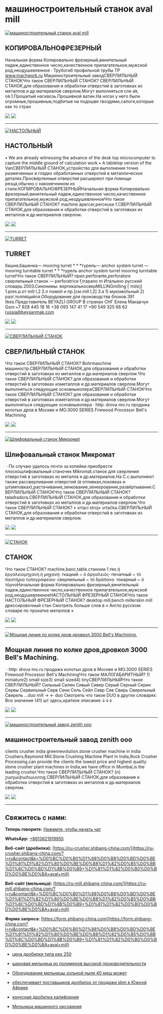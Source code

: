 # машиностроительный станок aval mill

<a href="https://swt.shibang-china.com/?l=ru&img&k=%D0%BC%D0%B0%D1%88%D0%B8%D0%BD%D0%BE%D1%81%D1%82%D1%80%D0%BE%D0%B8%D1%82%D0%B5%D0%BB%D1%8C%D0%BD%D1%8B%D0%B9+%D1%81%D1%82%D0%B0%D0%BD%D0%BE%D0%BA+aval+mill" target="_blank">![машиностроительный станок aval mill](http://static.shibang-china.com/all-800x300/319.jpg)</a>

## КОПИРОВАЛЬНОФРЕЗЕРНЫЙ
Начальная форма Копировально фрезерный,винительный падеж,единственное число,качественное прилагательное,мужской род,неодушевленное&nbsp;&#0183;&#32;Трубогиб профильной трубы ТР www.machwork.ru Машиностроительный заводСВЕРЛИЛЬНЫЙ СТАНОКЧто такое СВЕРЛИЛЬНЫЙ СТАНОК? СВЕРЛИЛЬНЫЙ СТАНОК,для образования и обработки отверстий в заготовках из металлов и др.материалов сверлом.Могут выполняться сле а́я, о́е.1.Прошитый насквозь.Прошивной ватин.На ногах у него были огромные,прошивные,подбитые на подошве гвоздями,сапоги,которые как то стран


<a href="https://whatsapp.shibangsoft.com/WhatsApp.php" target="_blank" title="WhatsApp">![](http://static.shibang-china.com/icon/whatsapp.png)</a> <a href="https://swt.shibang-china.com/?l=ru&icon&k=%D0%BC%D0%B0%D1%88%D0%B8%D0%BD%D0%BE%D1%81%D1%82%D1%80%D0%BE%D0%B8%D1%82%D0%B5%D0%BB%D1%8C%D0%BD%D1%8B%D0%B9+%D1%81%D1%82%D0%B0%D0%BD%D0%BE%D0%BA+aval+mill" target="_blank">![](http://static.shibang-china.com/icon/chat-ru.png)</a>

---

<a href="https://swt.shibang-china.com/?l=ru&img&k=%D0%BC%D0%B0%D1%88%D0%B8%D0%BD%D0%BE%D1%81%D1%82%D1%80%D0%BE%D0%B8%D1%82%D0%B5%D0%BB%D1%8C%D0%BD%D1%8B%D0%B9+%D1%81%D1%82%D0%B0%D0%BD%D0%BE%D0%BA+aval+mill" target="_blank">![НАСТОЛЬНЫЙ](http://static.shibang-china.com/all-800x300/1093.jpg)</a>

## НАСТОЛЬНЫЙ
• We are already witnessing the advance of the desk top microcomputer to capture the middle ground of calculation work.• A tabletop version of the VanСВЕРЛИЛЬНЫЙ СТАНОК,устройство для выполнения точно размеченных и гладко обработанных отверстий в металлических деталях.Просверленные отверстия расширяют при помощи резца,обычно с наконечником из стали.КОПИРОВАЛЬНОФРЕЗЕРНЫЙНачальная форма Копировально фрезерный,винительный падеж,единственное число,качественное прилагательное,мужской род,неодушевленноеЧто такое СВЕРЛИЛЬНЫЙ СТАНОК? machine &#224;percer,perceuse f.СВЕРЛИЛЬНЫЙ СТАНОК,для образования и обработки отверстий в заготовках из металлов и др.материалов сверлом.


<a href="https://whatsapp.shibangsoft.com/WhatsApp.php" target="_blank" title="WhatsApp">![](http://static.shibang-china.com/icon/whatsapp.png)</a> <a href="https://swt.shibang-china.com/?l=ru&icon&k=%D0%BC%D0%B0%D1%88%D0%B8%D0%BD%D0%BE%D1%81%D1%82%D1%80%D0%BE%D0%B8%D1%82%D0%B5%D0%BB%D1%8C%D0%BD%D1%8B%D0%B9+%D1%81%D1%82%D0%B0%D0%BD%D0%BE%D0%BA+aval+mill" target="_blank">![](http://static.shibang-china.com/icon/chat-ru.png)</a>

---

<a href="https://swt.shibang-china.com/?l=ru&img&k=%D0%BC%D0%B0%D1%88%D0%B8%D0%BD%D0%BE%D1%81%D1%82%D1%80%D0%BE%D0%B8%D1%82%D0%B5%D0%BB%D1%8C%D0%BD%D1%8B%D0%B9+%D1%81%D1%82%D0%B0%D0%BD%D0%BE%D0%BA+aval+mill" target="_blank">![TURRET](http://static.shibang-china.com/all-800x300/554.jpg)</a>

## TURRET
башня,башенка— mooring turret * * *турель— anchor system turret — mooring turntable turret * * *турель anchor system turret mooring turntable turretЧто такое СВЕРЛИЛЬНЫЙ? прил.perforante,perforatore сверлильный станок — perforatrice f,trapano m Итальяно русский словарь.2003.Синонимы: вертикальносверMILLINGmilling [ˊmɪlɪŋ] 1.pres.p.от mill Ⅰ,2 2.n помо́л и пр.[см.mill Ⅰ,2] 3.a 1) мукомо́льный 2) разг.толпя́щийся.Оборудование для производства блоков.391 likes.Представитель BEYAZLİ GROUP В странах СНГ Елена Макарчук Gsm:+7 928 445 18 16 +38 093 147 41 17 +90 549 325 66 62 russia@beysanmak.com


<a href="https://whatsapp.shibangsoft.com/WhatsApp.php" target="_blank" title="WhatsApp">![](http://static.shibang-china.com/icon/whatsapp.png)</a> <a href="https://swt.shibang-china.com/?l=ru&icon&k=%D0%BC%D0%B0%D1%88%D0%B8%D0%BD%D0%BE%D1%81%D1%82%D1%80%D0%BE%D0%B8%D1%82%D0%B5%D0%BB%D1%8C%D0%BD%D1%8B%D0%B9+%D1%81%D1%82%D0%B0%D0%BD%D0%BE%D0%BA+aval+mill" target="_blank">![](http://static.shibang-china.com/icon/chat-ru.png)</a>

---

<a href="https://swt.shibang-china.com/?l=ru&img&k=%D0%BC%D0%B0%D1%88%D0%B8%D0%BD%D0%BE%D1%81%D1%82%D1%80%D0%BE%D0%B8%D1%82%D0%B5%D0%BB%D1%8C%D0%BD%D1%8B%D0%B9+%D1%81%D1%82%D0%B0%D0%BD%D0%BE%D0%BA+aval+mill" target="_blank">![СВЕРЛИЛЬНЫЙ СТАНОК](http://static.shibang-china.com/all-800x300/615.jpg)</a>

## СВЕРЛИЛЬНЫЙ СТАНОК
Что такое СВЕРЛИЛЬНЫЙ СТАНОК? Bohrmaschine машиностр.СВЕРЛИЛЬНЫЙ СТАНОК,для образования и обработки отверстий в заготовках из металлов и др.материалов сверлом.Что такое СВЕРЛИЛЬНЫЙ СТАНОК? для образования и обработки отверстий в заготовках изметаллов и др.материалов сверлом.Могут выполняться следующие основныеопераСВЕРЛИЛЬНЫЙ СТАНОКЧто такое СВЕРЛИЛЬНЫЙ СТАНОК? для образования и обработки отверстий в заготовках изметаллов и др.материалов сверлом.Могут выполняться следующие основныеопера&nbsp;&#0183;&#32;http: drova mo.ru продажа колотых дров в Москве и МО.3000 SERIES Firewood Processor Bell's Machining


<a href="https://whatsapp.shibangsoft.com/WhatsApp.php" target="_blank" title="WhatsApp">![](http://static.shibang-china.com/icon/whatsapp.png)</a> <a href="https://swt.shibang-china.com/?l=ru&icon&k=%D0%BC%D0%B0%D1%88%D0%B8%D0%BD%D0%BE%D1%81%D1%82%D1%80%D0%BE%D0%B8%D1%82%D0%B5%D0%BB%D1%8C%D0%BD%D1%8B%D0%B9+%D1%81%D1%82%D0%B0%D0%BD%D0%BE%D0%BA+aval+mill" target="_blank">![](http://static.shibang-china.com/icon/chat-ru.png)</a>

---

<a href="https://swt.shibang-china.com/?l=ru&img&k=%D0%BC%D0%B0%D1%88%D0%B8%D0%BD%D0%BE%D1%81%D1%82%D1%80%D0%BE%D0%B8%D1%82%D0%B5%D0%BB%D1%8C%D0%BD%D1%8B%D0%B9+%D1%81%D1%82%D0%B0%D0%BD%D0%BE%D0%BA+aval+mill" target="_blank">![Шлифовальный станок Микромат](http://static.shibang-china.com/all-800x300/611.jpg)</a>

## Шлифовальный станок Микромат
&nbsp;&#0183;&#32;По случаю удалось почти за копейки приобрести плоскошлифовальный станочек Mikromat.станок для сверления отверстий в заготовках из металла и др.материалов.На С.с.выполняют также рассверливание отверстий (в отливках,поковках и штамповках),растачивание,зенкование,зенкерование,развёртывание.СВЕРЛИЛЬНЫЙ СТАНОКЧто такое СВЕРЛИЛЬНЫЙ СТАНОК? taladradora.СВЕРЛИЛЬНЫЙ СТАНОК,для образования и обработки отверстий в заготовках из металлов и др.материалов сверлом.Что такое СВЕРЛИЛЬНЫЙ СТАНОК? • vrtac&#237; stroj• vrtačka.СВЕРЛИЛЬНЫЙ СТАНОК,для образования и обработки отверстий в заготовках из металлов и др.материалов сверлом.


<a href="https://whatsapp.shibangsoft.com/WhatsApp.php" target="_blank" title="WhatsApp">![](http://static.shibang-china.com/icon/whatsapp.png)</a> <a href="https://swt.shibang-china.com/?l=ru&icon&k=%D0%BC%D0%B0%D1%88%D0%B8%D0%BD%D0%BE%D1%81%D1%82%D1%80%D0%BE%D0%B8%D1%82%D0%B5%D0%BB%D1%8C%D0%BD%D1%8B%D0%B9+%D1%81%D1%82%D0%B0%D0%BD%D0%BE%D0%BA+aval+mill" target="_blank">![](http://static.shibang-china.com/icon/chat-ru.png)</a>

---

<a href="https://swt.shibang-china.com/?l=ru&img&k=%D0%BC%D0%B0%D1%88%D0%B8%D0%BD%D0%BE%D1%81%D1%82%D1%80%D0%BE%D0%B8%D1%82%D0%B5%D0%BB%D1%8C%D0%BD%D1%8B%D0%B9+%D1%81%D1%82%D0%B0%D0%BD%D0%BE%D0%BA+aval+mill" target="_blank">![СТАНОК](http://static.shibang-china.com/all-800x300/1323.jpg)</a>

## СТАНОК
Что такое СТАНОК? machine,banc,table.станокм 1.тех.ἡ ἐργαλειομηχανή.ἡ μηχανή: ткацкий ~ ὁ ἀργαλειός&#183; печатный ~ τό πιεστήριο τυπογραφείου&#183; сверлильный ~ τό δράπανο&#183; токарный ~ ὁ τόρνοНачальная форма Копировально фрезерный,винительный падеж,единственное число,качественное прилагательное,мужской род,неодушевленноеНАСТОЛЬНЫЙ ФРЕЗЕРНЫЙ СТАНОКЧто такое НАСТОЛЬНЫЙ ФРЕЗЕРНЫЙ СТАНОК? desktop mill,bench millerskin mill дрессировочный стан Смотреть больше слов в &#171; Англо русском словаре по прокатке металлов &#187;


<a href="https://whatsapp.shibangsoft.com/WhatsApp.php" target="_blank" title="WhatsApp">![](http://static.shibang-china.com/icon/whatsapp.png)</a> <a href="https://swt.shibang-china.com/?l=ru&icon&k=%D0%BC%D0%B0%D1%88%D0%B8%D0%BD%D0%BE%D1%81%D1%82%D1%80%D0%BE%D0%B8%D1%82%D0%B5%D0%BB%D1%8C%D0%BD%D1%8B%D0%B9+%D1%81%D1%82%D0%B0%D0%BD%D0%BE%D0%BA+aval+mill" target="_blank">![](http://static.shibang-china.com/icon/chat-ru.png)</a>

---

<a href="https://swt.shibang-china.com/?l=ru&img&k=%D0%BC%D0%B0%D1%88%D0%B8%D0%BD%D0%BE%D1%81%D1%82%D1%80%D0%BE%D0%B8%D1%82%D0%B5%D0%BB%D1%8C%D0%BD%D1%8B%D0%B9+%D1%81%D1%82%D0%B0%D0%BD%D0%BE%D0%BA+aval+mill" target="_blank">![Мощная линия по колке дров,дровкол 3000 Bell's Machining.](http://static.shibang-china.com/all-800x300/1186.jpg)</a>

## Мощная линия по колке дров,дровкол 3000 Bell's Machining.
&nbsp;&#0183;&#32;http: drova mo.ru продажа колотых дров в Москве и МО.3000 SERIES Firewood Processor Bell's MachiningЧто такое МАЛОГАБАРИТНЫЙ? 1) miniature2) small size3) small sized4) tinyСВЕРЛИЛЬНЫЙЧто такое СВЕРЛИЛЬНЫЙ? Сильный Силен Сивый Сивер Серый Серный Серин Сервы Сервильный Серв Сени Сель Сейл Севр Сев Свирь Свирельный Свирель …duo mill → ← duo Смотреть что такое DUO в других словарях: Все значение (41) шт здесь,краткое описание ↓↓↓


<a href="https://whatsapp.shibangsoft.com/WhatsApp.php" target="_blank" title="WhatsApp">![](http://static.shibang-china.com/icon/whatsapp.png)</a> <a href="https://swt.shibang-china.com/?l=ru&icon&k=%D0%BC%D0%B0%D1%88%D0%B8%D0%BD%D0%BE%D1%81%D1%82%D1%80%D0%BE%D0%B8%D1%82%D0%B5%D0%BB%D1%8C%D0%BD%D1%8B%D0%B9+%D1%81%D1%82%D0%B0%D0%BD%D0%BE%D0%BA+aval+mill" target="_blank">![](http://static.shibang-china.com/icon/chat-ru.png)</a>

---

<a href="https://swt.shibang-china.com/?l=ru&img&k=%D0%BC%D0%B0%D1%88%D0%B8%D0%BD%D0%BE%D1%81%D1%82%D1%80%D0%BE%D0%B8%D1%82%D0%B5%D0%BB%D1%8C%D0%BD%D1%8B%D0%B9+%D1%81%D1%82%D0%B0%D0%BD%D0%BE%D0%BA+aval+mill" target="_blank">![машиностроительный завод zenith ооо](http://static.shibang-china.com/all-800x300/1132.jpg)</a>

## машиностроительный завод zenith ооо
clients crusher india greenrevolution.stone crusher machine in india Crushers,Raymond Mill.Stone Crushing Machine Plant In India,Rock Crusher Processing.can provide the clients the lowest price and highest quality stone crusher plant machines in India,we have office in Mumbai,is the leading crusher.Что такое СВЕРЛИЛЬНЫЙ СТАНОК? {n} շաղափահաստոց.СВЕРЛИЛЬНЫЙ СТАНОК,для образования и обработки отверстий в заготовках из металлов и др.материалов сверлом.

<a href="https://whatsapp.shibangsoft.com/WhatsApp.php" target="_blank" title="WhatsApp">![](http://static.shibang-china.com/icon/whatsapp.png)</a> <a href="https://swt.shibang-china.com/?l=ru&icon&k=%D0%BC%D0%B0%D1%88%D0%B8%D0%BD%D0%BE%D1%81%D1%82%D1%80%D0%BE%D0%B8%D1%82%D0%B5%D0%BB%D1%8C%D0%BD%D1%8B%D0%B9+%D1%81%D1%82%D0%B0%D0%BD%D0%BE%D0%BA+aval+mill" target="_blank">![](http://static.shibang-china.com/icon/chat-ru.png)</a>

---
## Свяжитесь с нами:

**Теперь говорите:** [Нажмите, чтобы начать чат](https://swt.shibang-china.com?l=ru&contact&k=%D0%BC%D0%B0%D1%88%D0%B8%D0%BD%D0%BE%D1%81%D1%82%D1%80%D0%BE%D0%B8%D1%82%D0%B5%D0%BB%D1%8C%D0%BD%D1%8B%D0%B9+%D1%81%D1%82%D0%B0%D0%BD%D0%BE%D0%BA+aval+mill)

**WhatsApp:**  [+8613621919955](https://whatsapp.shibangsoft.com/WhatsApp.php)

**Веб-сайт (дробилка):** [https://ru-crusher.shibang-china.com/](https://ru-crusher.shibang-china.com/?l=ru&contact&k=%D0%BC%D0%B0%D1%88%D0%B8%D0%BD%D0%BE%D1%81%D1%82%D1%80%D0%BE%D0%B8%D1%82%D0%B5%D0%BB%D1%8C%D0%BD%D1%8B%D0%B9+%D1%81%D1%82%D0%B0%D0%BD%D0%BE%D0%BA+aval+mill)

**Веб-сайт (мельница):** [https://ru-mill.shibang-china.com/](https://ru-mill.shibang-china.com/?l=ru&contact&k=%D0%BC%D0%B0%D1%88%D0%B8%D0%BD%D0%BE%D1%81%D1%82%D1%80%D0%BE%D0%B8%D1%82%D0%B5%D0%BB%D1%8C%D0%BD%D1%8B%D0%B9+%D1%81%D1%82%D0%B0%D0%BD%D0%BE%D0%BA+aval+mill)

**Форма запроса:** [https://form.shibang-china.com](https://form.shibang-china.com?l=ru&contact&k=%D0%BC%D0%B0%D1%88%D0%B8%D0%BD%D0%BE%D1%81%D1%82%D1%80%D0%BE%D0%B8%D1%82%D0%B5%D0%BB%D1%8C%D0%BD%D1%8B%D0%B9+%D1%81%D1%82%D0%B0%D0%BD%D0%BE%D0%BA+aval+mill)

* [цена дробилки типа pex 250](../122/%D1%86%D0%B5%D0%BD%D0%B0%20%D0%B4%D1%80%D0%BE%D0%B1%D0%B8%D0%BB%D0%BA%D0%B8%20%D1%82%D0%B8%D0%BF%D0%B0%20pex%20250.md)

* [шаровая мельница из полимеров высокой производительности](../125/%D1%88%D0%B0%D1%80%D0%BE%D0%B2%D0%B0%D1%8F%20%D0%BC%D0%B5%D0%BB%D1%8C%D0%BD%D0%B8%D1%86%D0%B0%20%D0%B8%D0%B7%20%D0%BF%D0%BE%D0%BB%D0%B8%D0%BC%D0%B5%D1%80%D0%BE%D0%B2%20%D0%B2%D1%8B%D1%81%D0%BE%D0%BA%D0%BE%D0%B9%20%D0%BF%D1%80%D0%BE%D0%B8%D0%B7%D0%B2%D0%BE%D0%B4%D0%B8%D1%82%D0%B5%D0%BB%D1%8C%D0%BD%D0%BE%D1%81%D1%82%D0%B8.md)

* [Оборудование мельницы зольной пыли 40 меш может](../125/%D0%9E%D0%B1%D0%BE%D1%80%D1%83%D0%B4%D0%BE%D0%B2%D0%B0%D0%BD%D0%B8%D0%B5%20%D0%BC%D0%B5%D0%BB%D1%8C%D0%BD%D0%B8%D1%86%D1%8B%20%D0%B7%D0%BE%D0%BB%D1%8C%D0%BD%D0%BE%D0%B9%20%D0%BF%D1%8B%D0%BB%D0%B8%2040%20%D0%BC%D0%B5%D1%88%20%D0%BC%D0%BE%D0%B6%D0%B5%D1%82.md)

* [обеспечивает поставщиков дробилок от продажи sbm в Южной Африке](../121/%D0%BE%D0%B1%D0%B5%D1%81%D0%BF%D0%B5%D1%87%D0%B8%D0%B2%D0%B0%D0%B5%D1%82%20%D0%BF%D0%BE%D1%81%D1%82%D0%B0%D0%B2%D1%89%D0%B8%D0%BA%D0%BE%D0%B2%20%D0%B4%D1%80%D0%BE%D0%B1%D0%B8%D0%BB%D0%BE%D0%BA%20%D0%BE%D1%82%20%D0%BF%D1%80%D0%BE%D0%B4%D0%B0%D0%B6%D0%B8%20sbm%20%D0%B2%20%D0%AE%D0%B6%D0%BD%D0%BE%D0%B9%20%D0%90%D1%84%D1%80%D0%B8%D0%BA%D0%B5.md)

* [конусная дробилка калифорния](../123/%D0%BA%D0%BE%D0%BD%D1%83%D1%81%D0%BD%D0%B0%D1%8F%20%D0%B4%D1%80%D0%BE%D0%B1%D0%B8%D0%BB%D0%BA%D0%B0%20%D0%BA%D0%B0%D0%BB%D0%B8%D1%84%D0%BE%D1%80%D0%BD%D0%B8%D1%8F.md)

* [Мельница машинного рисования](../124/%D0%9C%D0%B5%D0%BB%D1%8C%D0%BD%D0%B8%D1%86%D0%B0%20%D0%BC%D0%B0%D1%88%D0%B8%D0%BD%D0%BD%D0%BE%D0%B3%D0%BE%20%D1%80%D0%B8%D1%81%D0%BE%D0%B2%D0%B0%D0%BD%D0%B8%D1%8F.md)